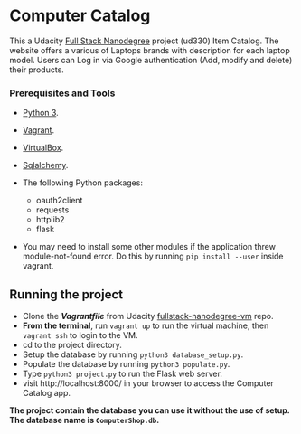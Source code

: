 # Computer Catalog

This a Udacity [Full Stack Nanodegree](https://www.udacity.com/course/full-stack-web-developer-nanodegree--nd004) project (ud330) Item Catalog.
The website offers a various of Laptops brands with description for each laptop model. 
Users can Log in via Google authentication (Add, modify and delete) their products.

### Prerequisites and Tools
* [Python 3](https://www.python.org/downloads/).
* [Vagrant](https://www.vagrantup.com/).
* [VirtualBox](https://www.virtualbox.org/wiki/Downloads).
* [Sqlalchemy](https://www.sqlalchemy.org/download.html).

* The following Python packages: 
  - oauth2client
  - requests
  - httplib2
  - flask
 * You may need to install some other modules if the application threw module-not-found error. Do this by running `pip install --user` inside vagrant.

## Running the project
* Clone the _**Vagrantfile**_ from Udacity [fullstack-nanodegree-vm](https://github.com/udacity/fullstack-nanodegree-vm) repo.
* **From the terminal**, run `vagrant up` to run the virtual machine, then `vagrant ssh` to login to the VM.
* cd to the project directory.
* Setup the database by running `python3 database_setup.py`.
* Populate the database by running `python3 populate.py`.
* Type `python3 project.py` to run the Flask web server.
* visit  http://localhost:8000/ in your browser to access the Computer Catalog app.

**The project contain the database you can use it without the use of setup. The database name is  `ComputerShop.db`.**
